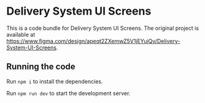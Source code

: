 
  # Delivery System UI Screens

  This is a code bundle for Delivery System UI Screens. The original project is available at https://www.figma.com/design/apeqt2ZXemwZ5V1jEYuiQv/Delivery-System-UI-Screens.

  ## Running the code

  Run `npm i` to install the dependencies.

  Run `npm run dev` to start the development server.
  